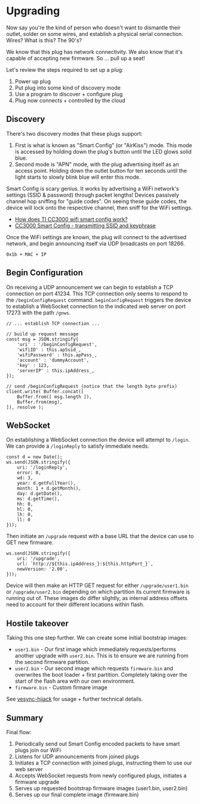 # Upgrading

Now say you're the kind of person who doesn't want to dismantle their outlet, solder on some wires, and establish a physical serial connection. Wires? What is this? The 90's?

We know that this plug has network connectivity. We also know that it's capable of accepting new firmware. So ... pull up a seat!

Let's review the steps required to set up a plug:
1. Power up plug
2. Put plug into some kind of discovery mode
3. Use a program to discover + configure plug
4. Plug now connects + controlled by the cloud

## Discovery

There's two discovery modes that these plugs support:

1. First is what is known as "Smart Config" (or "AirKiss") mode. This mode is accessed by holding down the plug's button until the LED glows solid blue.
2. Second mode is "APN" mode, with the plug advertising itself as an access point. Holding down the outlet button for ten seconds until the light starts to slowly blink blue will enter this mode.

Smart Config is scary genius. It works by advertising a WiFi network's settings (SSID & password) through packet lengths! Devices passively channel hop sniffing for "guide codes". On seeing these guide codes, the device will lock onto the respective channel, then sniff for the WiFi settings.

* [How does TI CC3000 wifi smart config work?](https://electronics.stackexchange.com/questions/61704/how-does-ti-cc3000-wifi-smart-config-work)
* [CC3000 Smart Config - transmitting SSID and keyphrase](http://depletionregion.blogspot.ch/2013/10/cc3000-smart-config-transmitting-ssid.html)

Once the WiFi settings are known, the plug will connect to the advertised network, and begin announcing itself via UDP broadcasts on port 18266.

```
0x1b + MAC + IP
```

## Begin Configuration

On receiving a UDP announcement we can begin to establish a TCP connection on port 41234. This TCP connection only seems to respond to the `/beginConfigRequest` command. `beginConfigRequest` triggers the device to establish a WebSocket connection to the indicated web server on port 17273 with the path `/gnws`.

```
// ... establish TCP connection ...

// build up request message
const msg = JSON.stringify{
    'uri' : '/beginConfigRequest',
    'wifiID' : this.apSsid_,
    'wifiPassword' : this.apPass_,
    'account' : 'dummyAccount',
    'key' : 123,
    'serverIP' : this.ipAddress_,
});

// send /beginConfigRequest (notice that the length byte prefix)
client.write( Buffer.concat([
    Buffer.from([ msg.length ]),
    Buffer.from(msg),
]), resolve );
```

## WebSocket

On establishing a WebSocket connection the device will attempt to `/login`. We can provide a `/loginReply` to satisfy immediate needs.

```
const d = new Date();
ws.send(JSON.stringify({
    uri: '/loginReply',
    error: 0,
    wd: 3,
    year: d.getFullYear(),
    month: 1 + d.getMonth(),
    day: d.getDate(),
    ms: d.getTime(),
    hh: 0,
    hl: 0,
    lh: 0,
    ll: 0
}));
```

Then initiate an `/upgrade` request with a base URL that the device can use to GET new firmware.

```
ws.send(JSON.stringify({
    uri: '/upgrade',
    url: `http://${this.ipAddress_}:${this.httpPort_}`,
    newVersion: '2.00',
}));
```

Device will then make an HTTP GET request for either `/upgrade/user1.bin` or `/upgrade/user2.bin` depending on which partition its current firmware is running out of. These images do differ slightly, as internal address offsets need to account for their different locations within flash.

## Hostile takeover

Taking this one step further. We can create some initial bootstrap images:

* `user1.bin` - Our first image which immediately requests/performs another upgrade with `user2.bin`. This is to ensure we are running from the second firmware partition.
* `user2.bin` - Our second image which requests `firmware.bin` and overwrites the boot loader + first partition. Completely taking over the start of the flash area with our own environment.
* `firmware.bin` - Custom firmare image

See [vesync-hijack](../vesync-hijack/README.md) for usage + further technical details.

## Summary

Final flow:

1. Periodically send out Smart Config encoded packets to have smart plugs join our WiFi
2. Listens for UDP announcements from joined plugs
3. Initiates a TCP connection with joined plugs, instructing them to use our web server
4. Accepts WebSocket requests from newly configured plugs, initiates a firmware upgrade
5. Serves up requested bootstrap firmware images (user1.bin, user2.bin)
6. Serves up our final complete image (firmware.bin)

